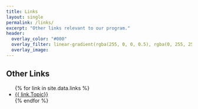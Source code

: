 ```yaml
---
title: Links
layout: single
permalink: /links/
excerpt: "Other links relevant to our program."
header:
  overlay_color: "#000"
  overlay_filter: linear-gradient(rgba(255, 0, 0, 0.5), rgba(0, 255, 255, 0.5))
  overlay_image: 
---
```

<h2>Other Links</h2>

<ul>
{% for link in site.data.links %}
    <li><a href = "{{ link.URL}}">{{ link.Topic}}</a></li>
{% endfor %}
</ul>